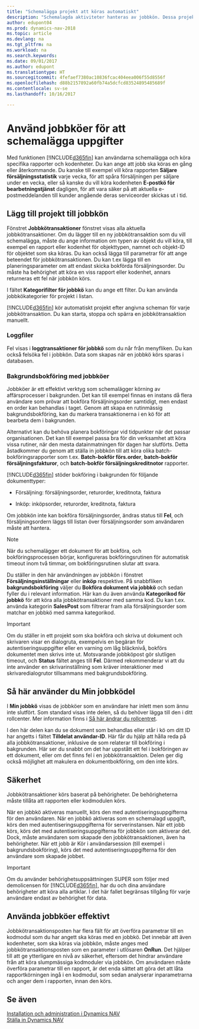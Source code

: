 ```yaml
---
title: "Schemalägga projekt att köras automatiskt"
description: "Schemalagda aktiviteter hanteras av jobbkön. Dessa projekt kör rapporter och kodenheter. Du kan ange att jobb ska köras en gång eller återkommande."
author: edupont04
ms.prod: dynamics-nav-2018
ms.topic: article
ms.devlang: na
ms.tgt_pltfrm: na
ms.workload: na
ms.search.keywords: 
ms.date: 09/01/2017
ms.author: edupont
ms.translationtype: HT
ms.sourcegitcommit: 4fefaef7380ac10836fcac404eea006f55d8556f
ms.openlocfilehash: d88b2157892a60fb74a5dcfcd83524895485689f
ms.contentlocale: sv-se
ms.lasthandoff: 10/16/2017

---
```

# <a name="use-job-queues-to-schedule-tasks"></a>Använd jobbköer för att schemalägga uppgifter
Med funktionen [!INCLUDE[d365fin](includes/d365fin_md.md)] kan användarna schemalägga och köra specifika rapporter och kodenheter. Du kan ange att jobb ska köras en gång eller återkommande. Du kanske till exempel vill köra rapporten **Säljare försäljningsstatistik** varje vecka, för att spåra försäljningen per säljare under en vecka, eller så kanske du vill köra kodenheten **E-postkö för bearbetningstjänst** dagligen, för att vara säker på att aktuella e-postmeddelanden till kunder angående deras serviceorder skickas ut i tid.  

## <a name="add-jobs-to-the-job-queue"></a>Lägg till projekt till jobbkön
Fönstret **Jobbkötransaktioner** fönstret visas alla aktuella jobbkötransaktioner. Om du lägger till en ny jobbkötransaktion som du vill schemalägga, måste du ange information om typen av objekt du vill köra, till exempel en rapport eller kodenhet för objekttypen, namnet och objekt-ID för objektet som ska köras. Du kan också lägga till parametrar för att ange beteendet för jobbkötransaktionen. Du kan t.ex lägga till en planeringsparameter om att endast skicka bokförda försäljningsorder. Du måste ha behörighet att köra en viss rapport eller kodenhet, annars returneras ett fel när jobbkön körs.  

I fältet **Kategorifilter för jobbkö** kan du ange ett filter. Du kan använda jobbkökategorier för projekt i listan.

[!INCLUDE[d365fin](includes/d365fin_md.md)] kör automatiskt projekt efter angivna scheman för varje jobbkötransaktion. Du kan starta, stoppa och spärra en jobbkötransaktion manuellt.

### <a name="log-files"></a>Loggfiler
Fel visas i **loggtransaktioner för jobbkö** som du når från menyfliken. Du kan också felsöka fel i jobbkön. Data som skapas när en jobbkö körs sparas i databasen.  

### <a name="background-posting-with-job-queues"></a>Bakgrundsbokföring med jobbköer
Jobbköer är ett effektivt verktyg som schemalägger körning av affärsprocesser i bakgrunden. Det kan till exempel finnas en instans då flera användare som prövar att bokföra försäljningsorder samtidigt, men endast en order kan behandlas i taget. Genom att skapa en rutinmässig bakgrundsbokföring, kan du markera transaktionerna i en kö för att bearbeta dem i bakgrunden.  

 Alternativt kan du behöva planera bokföringar vid tidpunkter när det passar organisationen. Det kan till exempel passa bra för din verksamhet att köra vissa rutiner, när den mesta datainmatningen för dagen har slutförts. Detta åstadkommer du genom att ställa in jobbkön till att köra olika batch-bokföringsrapporter som t.ex. **Batch-bokför förs.order**, **batch-bokför försäljningsfakturor**, och **batch-bokför försäljningskreditnotor** rapporter.  

 [!INCLUDE[d365fin](includes/d365fin_md.md)]  stöder bokföring i bakgrunden för följande dokumenttyper:  

-   Försäljning: försäljningsorder, returorder, kreditnota, faktura  

-   Inköp: inköpsorder, returorder, kreditnota, faktura  

 Om jobbkön inte kan bokföra försäljningsorder, ändras status till **Fel**, och försäljningsordern läggs till listan över försäljningsorder som användaren måste att hantera.  

> [!NOTE]  
>  När du schemalägger ett dokument för att bokföra, och bokföringsprocessen börjar, konfigureras bokföringsrutinen för automatisk timeout inom två timmar, om bokföringsrutinen slutar att svara.  

Du ställer in den här användningen av jobbkön i fönstret **Försäljningsinställningar** eller **inköp** respektive. På snabbfliken **bakgrundsbokföring** väljer du **Bokföra dokument via jobbkö** och sedan fyller du i relevant information. Här kan du även använda **Kategorikod för jobbkö** för att köra alla jobbkötransaktioner med samma kod. Du kan t.ex. använda kategorin **SalesPost** som filtrerar fram alla försäljningsorder som matchar en jobbkö med samma kategorikod.  

> [!IMPORTANT]  
>  Om du ställer in ett projekt som ska bokföra och skriva ut dokument och skrivaren visar en dialogruta, exempelvis en begäran för autentiseringsuppgifter eller en varning om låg bläcknivå, bokförs dokumentet men skrivs inte ut. Motsvarande jobbköpost gör slutligen timeout, och **Status** fältet anges till **Fel**. Därmed rekommenderar vi att du inte använder en skrivarinställning som kräver interaktioner med skrivaredialogrutor tillsammans med bakgrundsbokföring.  

## <a name="use-the-my-job-queue-part"></a>Så här använder du Min jobbködel
I **Min jobbkö** visas de jobbköer som en användare har inlett men som ännu inte slutfört. Som standard visas inte delen, så du behöver lägga till den i ditt rollcenter. Mer information finns i [Så här ändrar du rollcentret](change-role.md).  

I den här delen kan du se dokument som behandlas eller står i kö om ditt ID har angetts i fältet **Tilldelat användar-ID**. Här får du hjälp att hålla reda på alla jobbkötransaktioner, inklusive de som relaterar till bokföring i bakgrunden. Här ser du snabbt om det har uppstått ett fel i bokföringen av ett dokument, eller om det finns fel i en jobbkötransaktion. Delen ger dig också möjlighet att makulera en dokumentbokföring, om den inte körs.  

## <a name="security"></a>Säkerhet  
Jobbkötransaktioner körs baserat på behörigheter. De behörigheterna måste tillåta att rapporten eller kodmodulen körs.  

När en jobbkö aktiveras manuellt, körs den med autentiseringsuppgifterna för den användaren. När en jobbkö aktiveras som en schemalagd uppgift, körs den med autentiseringsuppgifterna för serverinstansen. När ett jobb körs, körs det med autentiseringsuppgifterna för jobbkön som aktiverar det. Dock, måste användaren som skapade den jobbkötransaktionen, även ha behörigheter. När ett jobb är Kör i användarsession (till exempel i bakgrundsbokföring), körs det med autentiseringsuppgifterna för den användare som skapade jobbet.  

> [!IMPORTANT]  
>  Om du använder behörighetsuppsättningen SUPER som följer med demolicensen för [!INCLUDE[d365fin](includes/d365fin_md.md)], har du och dina användare behörigheter att köra alla artiklar. I det här fallet begränsas tillgång för varje användare endast av behörighet för data.  

## <a name="using-job-queues-effectively"></a>Använda jobbköer effektivt  
Jobbkötransaktionsposten har flera fält för att överföra parametrar till en kodmodul som du har angett ska köras med en jobbkö. Det innebär att även kodenheter, som ska köras via jobbkön, måste anges med jobbkötransaktionsposten som en parameter i utlösaren **OnRun**. Det hjälper till att ge ytterligare en nivå av säkerhet, eftersom det hindrar användare från att köra slumpmässiga kodmoduler via jobbkön. Om användaren måste överföra parametrar till en rapport, är det enda sättet att göra det att låta rapportkörningen ingå i en kodmodul, som sedan analyserar inparametrarna och anger dem i rapporten, innan den körs.  

## <a name="see-also"></a>Se även  
[Installation och administration i Dynamics NAV](admin-setup-and-administration.md)  
[Ställa in Dynamics NAV](setup.md)  

